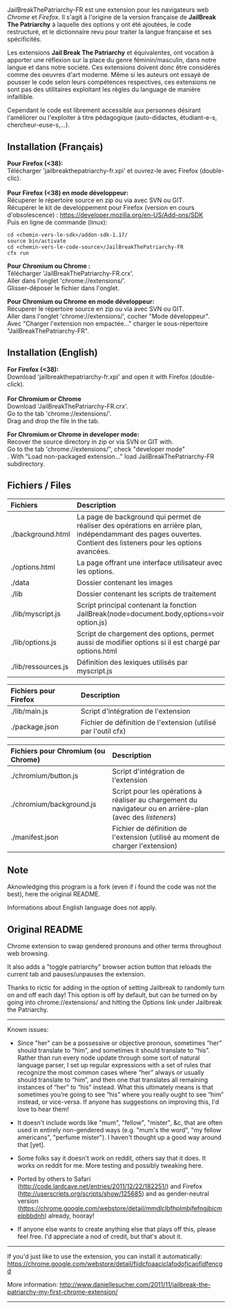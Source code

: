 #
JailBreakThePatriarchy-FR est une extension pour les navigateurs web <i>Chrome</i> et <i>Firefox</i>.
Il s'agit à l'origine de la version française de <strong>JailBreak The Patriarchy</strong> à laquelle
des options y ont été ajoutées, le code restructuré, et le dictionnaire revu pour traiter la langue française et ses spécificités.

Les extensions <strong>Jail Break The Patriarchy</strong> et équivalentes, ont vocation à apporter une réflexion sur la place du genre féminin/masculin, dans notre langue et dans notre société. Ces extensions doivent donc être considérés comme des oeuvres d'art moderne. Même si les auteurs ont essayé de pousser le code selon leurs compétences respectives, ces extensions ne sont pas des utilitaires exploitant les règles du language de manière infaillible.

Cependant le code est librement accessible aux personnes désirant l'améliorer ou l'exploiter à titre pédagogique (auto-didactes, étudiant-e-s, chercheur-euse-s,...).

Installation (Français)
--------------------------------------------------------------------------------------------------------------
**Pour Firefox (<38):**<br>
Télécharger 'jailbreakthepatriarchy-fr.xpi' et ouvrez-le avec Firefox (double-clic).<br>
<br>
**Pour Firefox (<38) en mode développeur:**<br>
Récuperer le répertoire source en zip ou  via avec SVN ou GIT.<br>
Récupérer le kit de developpement pour Firefox (version en cours d'obsolescence) :
https://developer.mozilla.org/en-US/Add-ons/SDK <br>
Puis en ligne de commande (linux):
```
cd <chemin-vers-le-sdk>/addon-sdk-1.17/
source bin/activate
cd <chemin-vers-le-code-source>/JailBreakThePatriarchy-FR
cfx run
```

**Pour Chromium ou Chrome :**<br>
Télécharger 'JailBreakThePatriarchy-FR.crx'.<br>
Aller dans l'onglet 'chrome://extensions/'.<br>
Glisser-déposer le fichier dans l'onglet.<br>

**Pour Chromium ou Chrome en mode développeur:** <br>
Récuperer le répertoire source en zip ou  via avec SVN ou GIT.<br>
Aller dans l'onglet 'chrome://extensions/', cocher "Mode développeur".<br>
Avec "Charger l'extension non empactée..." charger le sous-répertoire "JailBreakThePatriarchy-FR".<br>

Installation (English)
--------------------------------------------------------------------------------------------------------------
**For Firefox (<38):** <br>
Download 'jailbreakthepatriarchy-fr.xpi' and open it with Firefox (double-click). <br>
<br>
**For Chromium or Chrome** <br>
Download 'JailBreakThePatriarchy-FR.crx'.<br>
Go to the tab 'chrome://extensions/'.<br>
Drag and drop the file in the tab. <br>

**For Chromium or Chrome in developer mode:** <br>
Recover the source directory in zip or via SVN or GIT with. <br>
Go to the tab 'chrome://extensions/", check "developer mode"<br>.
With "Load non-packaged extension..."  load JailBreakThePatriarchy-FR subdirectory.<br>

Fichiers / Files
--------------------------------------------------------------------------------------------------------------
|Fichiers | Description |
| :---| :---|
|./background.html | La page de background qui permet de réaliser des opérations en arrière plan, indépendammant des pages ouvertes. Contient des listeners pour les options avancées. |
|./options.html | La page offrant une interface utilisateur avec les options. |
|./data| Dossier contenant les images |
|./lib| Dossier contenant les scripts de traitement |
|./lib/myscript.js| Script principal contenant la fonction JailBreak(node=document.body,options=voir option.js) |
|./lib/options.js| Script de chargement des options, permet aussi de modifier options si il est chargé par options.html |
|./lib/ressources.js| Définition des lexiques utilisés par myscript.js |

|Fichiers pour Firefox | Description |
| :---| :---|
|./lib/main.js| Script d'intégration de l'extension |
|./package.json| Fichier de définition de l'extension (utilisé par l'outil cfx) |

|Fichiers pour Chromium (ou Chrome) | Description |
| :---| :---|
|./chromium/button.js| Script d'intégration de l'extension |
|./chromium/background.js| Script pour les opérations à réaliser au chargement du navigateur ou en arrière-plan (avec des _listeners_)|
|./manifest.json| Fichier de définition de l'extension (utilisé au moment de charger l'extension) |

Note
--------------------------------------------------------------------------------------------------------------
Aknowledging this program is a fork (even if i found the code was not the best), here the original README.

Informations about English language does not apply.

Original README
--------------------------------------------------------------------------------------------------------------
Chrome extension to swap gendered pronouns and other terms throughout web browsing.

It also adds a "toggle patriarchy" browser action button that reloads the current tab and pauses/unpauses the extension.

Thanks to rictic for adding in the option of setting Jailbreak to randomly turn on and off each day! This option is off by default, but can be turned on by going into chrome://extensions/ and hitting the Options link under Jailbreak the Patriarchy.

***

Known issues:

- Since "her" can be a possessive or objective pronoun, sometimes “her” should translate to “him”, and sometimes it should translate to “his”. Rather than run every node update through some sort of natural language parser, I set up regular expressions with a set of rules that recognize the most common cases where “her” always or usually should translate to “him”, and then one that translates all remaining instances of “her” to “his” instead. What this ultimately means is that sometimes you’re going to see “his” where you really ought to see “him” instead, or vice-versa. If anyone has suggestions on improving this, I'd love to hear them!

- It doesn't include words like "mum", "fellow", "mister", &c, that are often used in entirely non-gendered ways (e.g. "mum's the word", "my fellow americans", "perfume mister"). I haven't thought up a good way around that [yet].

- Some folks say it doesn't work on reddit, others say that it does. It works on reddit for me. More testing and possibly tweaking here.

- Ported by others to Safari (http://code.lardcave.net/entries/2011/12/22/182251/) and Firefox (http://userscripts.org/scripts/show/125685) and as gender-neutral version (https://chrome.google.com/webstore/detail/mmdlclbfhplmbjfefngjbicmelpbbdnh) already, hooray!

- If anyone else wants to create anything else that plays off this, please feel free. I'd appreciate a nod of credit, but that's about it.

***

If you'd just like to use the extension, you can install it automatically:
https://chrome.google.com/webstore/detail/fiidcfoaaciclafodoficaofidfencgd

More information:
http://www.daniellesucher.com/2011/11/jailbreak-the-patriarchy-my-first-chrome-extension/

-------------------------------------------------------------------------------------------------------------------------

